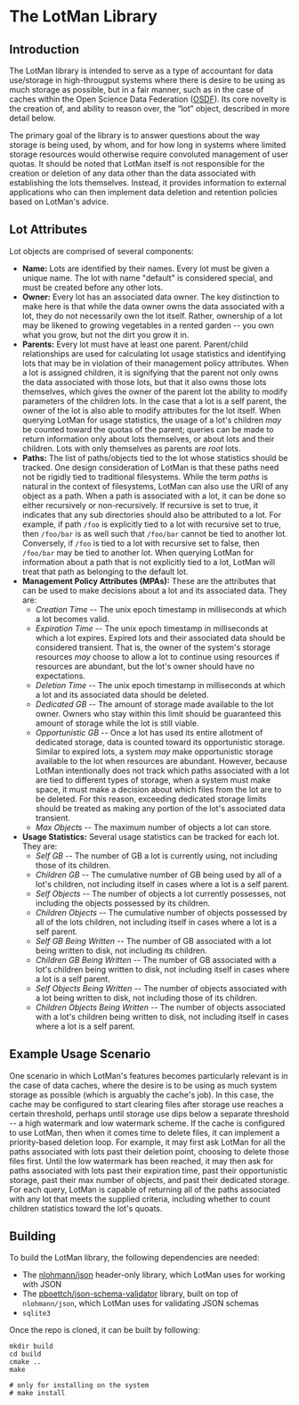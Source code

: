 # The LotMan Library

## Introduction

The LotMan library is intended to serve as a type of accountant for data use/storage in high-througput systems where there is desire to be using as much storage as possible, but in a fair manner, such as in the case of caches within the Open Science Data Federation ([OSDF](https://osdf.osg-htc.org/)). Its core novelty is the creation of, and ability to reason over, the “lot” object, described in more detail below.

The primary goal of the library is to answer questions about the way storage is being used, by whom, and for how long in systems where limited storage resources would otherwise require convoluted management of user quotas. It should be noted that LotMan itself is not responsible for the creation or deletion of any data other than the data associated with establishing the lots themselves. Instead, it provides information to external applications who can then implement data deletion and retention policies based on LotMan's advice.


## Lot Attributes

Lot objects are comprised of several components:
- **Name:** Lots are identified by their names. Every lot must be given a unique name. The lot with name "default" is considered special, and must be created before any other lots.
- **Owner:** Every lot has an associated data owner. The key distinction to make here is that while the data owner owns the data associated with a lot, they do not necessarily own the lot itself\. Rather, ownership of a lot may be likened to growing vegetables in a rented garden -- you own what you grow, but not the dirt you grow it in.
- **Parents:** Every lot must have at least one parent. Parent/child relationships are used for calculating lot usage statistics and identifying lots that may be in violation of their management policy attributes. When a lot is assigned children, it is signifying that the parent not only owns the data associated with those lots, but that it also owns those lots themselves, which gives the owner of the parent lot the ability to modify parameters of the children lots. In the case that a lot is a self parent, the owner of the lot is also able to modify attributes for the lot itself. When querying LotMan for usage statistics, the usage of a lot's children *may* be counted toward the quotas of the parent; queries can be made to return information only about lots themselves, or about lots and their children. Lots with only themselves as parents are *root* lots.
- **Paths:** The list of paths/objects tied to the lot whose statistics should be tracked. One design consideration of LotMan is that these paths need not be rigidly tied to traditional filesystems. While the term *paths* is natural in the context of filesystems, LotMan can also use the URI of any object as a path. When a path is associated with a lot, it can be done so either recursively or non-recursively. If recursive is set to true, it indicates that any sub directories should also be attributed to a lot. For example, if path `/foo` is explicitly tied to a lot with recursive set to true, then `/foo/bar` is as well such that `/foo/bar` cannot be tied to another lot. Conversely, if `/foo` is tied to a lot with recursive set to false, then `/foo/bar` may be tied to another lot. When querying LotMan for information about a path that is not explicitly tied to a lot, LotMan will treat that path as belonging to the default lot. 
- **Management Policy Attributes (MPAs):** These are the attributes that can be used to make decisions about a lot and its associated data. They are:
    - *Creation Time* -- The unix epoch timestamp in milliseconds at which a lot becomes valid. 
    - *Expiration Time* -- The unix epoch timestamp in milliseconds at which a lot expires. Expired lots and their associated data should be considered transient. That is, the owner of the system's storage resources *may* choose to allow a lot to continue using resources if resources are abundant, but the lot's owner should have no expectations.
    - *Deletion Time* -- The unix epoch timestamp in milliseconds at which a lot and its associated data should be deleted. 
    - *Dedicated GB* -- The amount of storage made available to the lot owner. Owners who stay within this limit should be guaranteed this amount of storage while the lot is still viable.
    - *Opportunistic GB* -- Once a lot has used its entire allotment of dedicated storage, data is counted toward its opportunistic storage. Similar to expired lots, a system *may* make opportunistic storage available to the lot when resources are abundant. However, because LotMan intentionally does not track which paths associated with a lot are tied to different types of storage, when a system must make space, it must make a decision about which files from the lot are to be deleted. For this reason, exceeding dedicated storage limits should be treated as making any portion of the lot's associated data transient.
    - *Max Objects* -- The maximum number of objects a lot can store. 
- **Usage Statistics:** Several usage statistics can be tracked for each lot. They are:
    - *Self GB* -- The number of GB a lot is currently using, not including those of its children.
    - *Children GB* -- The cumulative number of GB being used by all of a lot's children, not including itself in cases where a lot is a self parent.
    - *Self Objects* -- The number of objects a lot currently possesses, not including the objects possessed by its children.
    - *Children Objects* -- The cumulative number of objects possessed by all of the lots children, not including itself in cases where a lot is a self parent.
    - *Self GB Being Written* -- The number of GB associated with a lot being written to disk, not including its children.
    - *Children GB Being Written* -- The number of GB associated with a lot's children being written to disk, not including itself in cases where a lot is a self parent.
    - *Self Objects Being Written* -- The number of objects associated with a lot being written to disk, not including those of its children.
    - *Children Objects Being Written* -- The number of objects associated with a lot's children being written to disk, not including itself in cases where a lot is a self parent.

## Example Usage Scenario

One scenario in which LotMan's features becomes particularly relevant is in the case of data caches, where the desire is to be using as much system storage as possible (which is arguably the cache's job). In this case, the cache may be configured to start clearing files after storage use reaches a certain threshold, perhaps until storage use dips below a separate threshold -- a high watermark and low watermark scheme. If the cache is configured to use LotMan, then when it comes time to delete files, it can implement a priority-based deletion loop. For example, it may first ask LotMan for all the paths associated with lots past their deletion point, choosing to delete those files first. Until the low watermark has been reached, it may then ask for paths associated with lots past their expiration time, past their opportunistic storage, past their max number of objects, and past their dedicated storage. For each query, LotMan is capable of returning all of the paths associated with any lot that meets the supplied criteria, including whether to count children statistics toward the lot's quoats.

## Building

To build the LotMan library, the following dependencies are needed:
- The [nlohmann/json](https://github.com/nlohmann/json) header-only library, which LotMan uses for working with JSON
- The [pboettch/json-schema-validator](https://github.com/pboettch/json-schema-validator) library, built on top of `nlohmann/json`, which LotMan uses for validating JSON schemas
- `sqlite3`

Once the repo is cloned, it can be built by following:
```
mkdir build
cd build
cmake ..
make

# only for installing on the system
# make install
```

